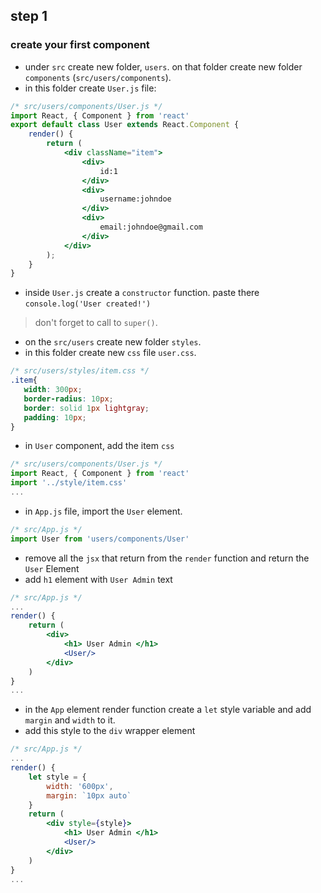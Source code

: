 ## step 1

### create your first component

- under `src` create new folder, `users`. on that folder create new folder `components` (`src/users/components`).
- in this folder create  `User.js` file:

```jsx
/* src/users/components/User.js */
import React, { Component } from 'react'
export default class User extends React.Component {
    render() {
        return (
            <div className="item">
                <div>
                    id:1
                </div>
                <div>
                    username:johndoe
                </div>
                <div>
                    email:johndoe@gmail.com
                </div>
            </div>
        );
    }
}
```

- inside `User.js` create a `constructor` function. paste there `console.log('User created!')`
> don't forget to call to `super()`.
- on the `src/users` create new folder `styles`.
- in this folder create new `css` file `user.css`.

```css
/* src/users/styles/item.css */
.item{
   width: 300px;
   border-radius: 10px;
   border: solid 1px lightgray;
   padding: 10px;
}
```

- in `User` component, add the item `css`

```jsx
/* src/users/components/User.js */
import React, { Component } from 'react'
import '../style/item.css'
...
```

- in `App.js` file, import the `User` element.

```jsx
/* src/App.js */
import User from 'users/components/User'
```

- remove all the `jsx` that return from the `render` function and return the `User` Element
- add `h1` element with `User Admin` text

```jsx
/* src/App.js */
...
render() {
    return (
        <div>
            <h1> User Admin </h1>
            <User/>
        </div>
    )
}
...
```

- in the `App` element render function create a `let` style variable and add `margin` and `width` to it.
- add this style to the `div` wrapper element

```jsx
/* src/App.js */
...
render() {
    let style = {
        width: '600px',
        margin: `10px auto`
    }
    return (
        <div style={style}>
            <h1> User Admin </h1>
            <User/>
        </div>
    )
}
...

```
